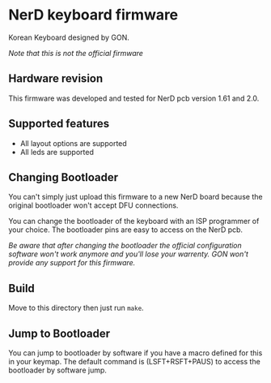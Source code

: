 NerD keyboard firmware
========================

Korean Keyboard designed by GON.

*Note that this is not the official firmware*


Hardware revision
-----------------

This firmware was developed and tested for NerD pcb version 1.61 and 2.0.


Supported features
------------------

* All layout options are supported
* All leds are supported


Changing Bootloader
-------------------

You can't simply just upload this firmware to a new NerD board because the original
bootloader won't accept DFU connections.

You can change the bootloader of the keyboard with an ISP programmer of your choice.
The bootloader pins are easy to access on the NerD pcb.

*Be aware that after changing the bootloader the official configuration software
won't work anymore and you'll lose your warrenty. GON won't provide any support for this firmware.*


Build
-----

Move to this directory then just run `make`.


Jump to Bootloader
------------------

You can jump to bootloader by software if you have a macro defined for this in your keymap. The
default command is (LSFT+RSFT+PAUS) to access the bootloader by software jump.
